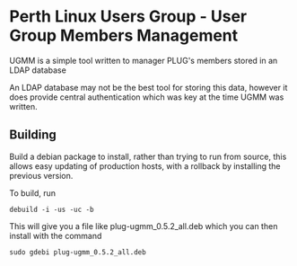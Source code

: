 # Perth Linux Users Group - User Group Members Management

UGMM is a simple tool written to manager PLUG's members stored in an LDAP database

An LDAP database may not be the best tool for storing this data, however it does
provide central authentication which was key at the time UGMM was written.

## Building

Build a debian package to install, rather than trying to run from source, this 
allows easy updating of production hosts, with a rollback by installing the
previous version.

To build, run
```
debuild -i -us -uc -b
```
This will give you a file like plug-ugmm_0.5.2_all.deb which you can then install with the command
```
sudo gdebi plug-ugmm_0.5.2_all.deb
```
